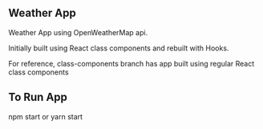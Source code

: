 ## Weather App 

Weather App using OpenWeatherMap api.

Initially built using React class components and rebuilt with Hooks.

For reference, class-components branch has app built using regular React class components

## To Run App

npm start or yarn start


